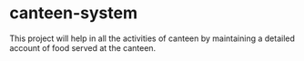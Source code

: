 # canteen-system
This project will help in all the activities of canteen by maintaining a detailed account of food served at the canteen.
